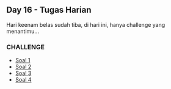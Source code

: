 ## Day 16 - Tugas Harian

Hari keenam belas sudah tiba, di hari ini, hanya challenge yang menantimu...

### CHALLENGE

* [Soal 1](/day16/soal1.md)
* [Soal 2](/day16/soal2.md)
* [Soal 3](/day16/soal3.md)
* [Soal 4](/day16/soal4.md)